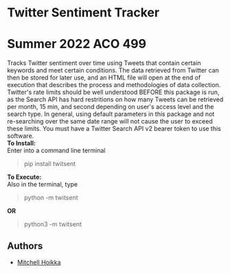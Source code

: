 
# Twitter Sentiment Tracker
# Summer 2022 ACO 499

Tracks Twitter sentiment over time using Tweets that contain certain keywords and meet certain conditions. The data retrieved from Twitter can then be stored for later use, and an HTML file will open at the end of execution that describes the process and methodologies of data collection. Twitter's rate limits should be well understood BEFORE this package is run, as the Search API has hard restritions on how many Tweets can be retrieved per month, 15 min, and second depending on user's access level and the search type. In general, using default parameters in this package and not re-searching over the same date range will not cause the user to exceed these limits. You must have a Twitter Search API v2 bearer token to use this software.   
**To Install:**    
Enter into a command line terminal   
> pip install twitsent  
> 
**To Execute:**    
Also in the terminal, type  
> python -m twitsent  
> 
**OR**    
> python3 -m twitsent
> 

## Authors

- [Mitchell Hoikka](https://www.github.com/mhoikka)
